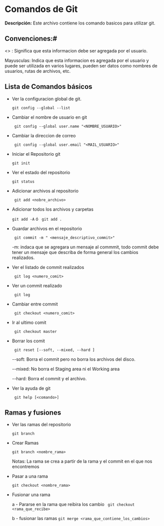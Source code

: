# Comandos de Git

**Descripción:** Este archivo contiene los comando basicos para utilizar git.

## Convenciones:#
 <> : Significa que esta informacion debe ser agregada por el usuario.

 Mayusculas: Indica que esta informacion es agregada por el usuario y puede ser utilizada en varios lugares, pueden ser datos como nombres de usuarios, rutas de archivos, etc.

## Lista de Comandos básicos

* Ver la configuracion global de git.

    `git config --global --list`
* Cambiar el nombre de usuario en git

     ` git config --global user.name "<NOMBRE_USUARIO>"`

* Cambiar la direccion de correo

    ` git config --global user.email "<MAIL_USUARIO>"`

* Iniciar el Repositorio git

    `git init`

* Ver el estado del repositorio

    `git status`
* Adicionar archivos al repositorio

    ` git add <nobre_archivo>`

* Adicionar todos los archivos y carpetas

    ` git add -A ` ó ` git add .`

* Guardar archivos en el repositorio

    ` git commit -m " <mensaje_descriptivo_commit>"`

    -m: indaca que se agregara un mensaje al commmit, todo commit debe tener un mensaje que describa de forma general los cambios realizados.
* Ver el listado de commit realizados

    ` git log <numero_comit>`

* Ver  un commit realizado

    ` git log`

* Cambiar entre commit

    ` git checkout <numero_comit>`

* Ir al ultimo comit

    ` git checkout master`
* Borrar los comit

    ` git reset [--soft, --mixed, --hard ]` 

    --soft: Borra el commit pero no borra los archivos del disco.

    --mixed: No borra el Staging area ni el Working area

    --hard: Borra el commit y el archivo.

* Ver la ayuda de git

    ` git help [<comando>]`

## Ramas y fusiones

* Ver las ramas del repositorio

     `git branch`

* Crear Ramas

    `git branch <nombre_rama>`

    Notas: La rama se crea a partir de la rama y el commit en el que nos encontremos

* Pasar a una rama

    `git checkout <nombre_rama>`

* Fusionar una rama

    a - Pararse en la rama que reibira los cambio ` git checkout <rama_que_recibe>`
    
    b - fusionar las ramas `git merge <rama_que_contiene_los_cambios>`




